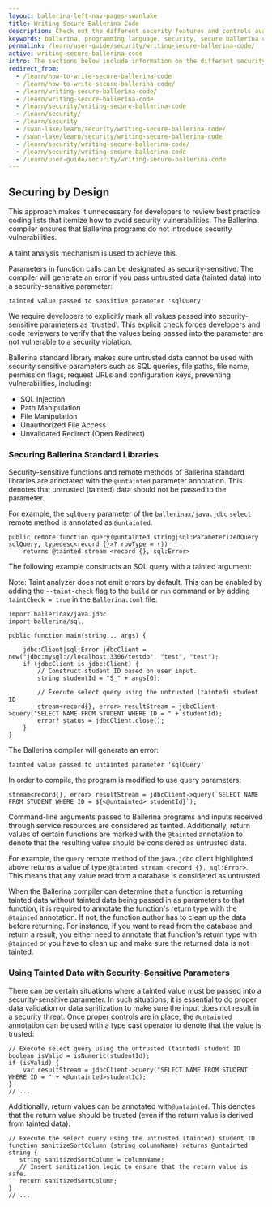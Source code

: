 ```yaml
---
layout: ballerina-left-nav-pages-swanlake
title: Writing Secure Ballerina Code
description: Check out the different security features and controls available within the Ballerina programming language and follow the guidelines on writing secure Ballerina programs.
keywords: ballerina, programming language, security, secure ballerina code
permalink: /learn/user-guide/security/writing-secure-ballerina-code/
active: writing-secure-ballerina-code
intro: The sections below include information on the different security features and controls available within Ballerina. Also, they provide guidelines on writing secure Ballerina programs.
redirect_from:
  - /learn/how-to-write-secure-ballerina-code
  - /learn/how-to-write-secure-ballerina-code/
  - /learn/writing-secure-ballerina-code/
  - /learn/writing-secure-ballerina-code
  - /learn/security/writing-secure-ballerina-code
  - /learn/security/
  - /learn/security
  - /swan-lake/learn/security/writing-secure-ballerina-code/
  - /swan-lake/learn/security/writing-secure-ballerina-code
  - /learn/security/writing-secure-ballerina-code/
  - /learn/security/writing-secure-ballerina-code
  - /learn/user-guide/security/writing-secure-ballerina-code
---
```


## Securing by Design

This approach makes it unnecessary for developers to review best practice coding lists that itemize how to avoid security vulnerabilities. The Ballerina compiler ensures that Ballerina programs do not introduce security vulnerabilities.

A taint analysis mechanism is used to achieve this.

Parameters in function calls can be designated as security-sensitive. The compiler will generate an error if you pass untrusted data (tainted data) into a security-sensitive parameter:

```
tainted value passed to sensitive parameter 'sqlQuery'
```

We require developers to explicitly mark all values passed into security-sensitive parameters as 'trusted'. This explicit check forces developers and code reviewers to verify that the values being passed into the parameter are not vulnerable to a security violation.

Ballerina standard library makes sure untrusted data cannot be used with security sensitive parameters such as SQL queries, file paths, file name, permission flags, request URLs and configuration keys, preventing  vulnerabilities, including:

* SQL Injection
* Path Manipulation
* File Manipulation
* Unauthorized File Access
* Unvalidated Redirect (Open Redirect)

### Securing Ballerina Standard Libraries

Security-sensitive functions and remote methods of Ballerina standard libraries are annotated with the `@untainted` parameter annotation. This denotes that untrusted (tainted) data should not be passed to the parameter. 

For example, the `sqlQuery` parameter of the `ballerinax/java.jdbc` `select` remote method is annotated as `@untainted`.

```ballerina
public remote function query(@untainted string|sql:ParameterizedQuery sqlQuery, typedesc<record {}>? rowType = ())
    returns @tainted stream <record {}, sql:Error>
```

The following example constructs an SQL query with a tainted argument:

Note: Taint analyzer does not emit errors by default. This can be enabled by adding the `--taint-check` flag to the `build` or `run` command
 or by adding `taintCheck = true` in the `Ballerina.toml` file.

```ballerina
import ballerinax/java.jdbc
import ballerina/sql;

public function main(string... args) {

    jdbc:Client|sql:Error jdbcClient = new("jdbc:mysql://localhost:3306/testdb", "test", "test");
    if (jdbcClient is jdbc:Client) {
        // Construct student ID based on user input.
        string studentId = "S_" + args[0];

        // Execute select query using the untrusted (tainted) student ID
        stream<record{}, error> resultStream = jdbcClient->query("SELECT NAME FROM STUDENT WHERE ID = " + studentId);
        error? status = jdbcClient.close();
    }
}
```

The Ballerina compiler will generate an error:

```
tainted value passed to untainted parameter 'sqlQuery'
```

In order to compile, the program is modified to use query parameters:

```ballerina
stream<record{}, error> resultStream = jdbcClient->query(`SELECT NAME FROM STUDENT WHERE ID = ${<@untainted> studentId}`);
```

Command-line arguments passed to Ballerina programs and inputs received through service resources are considered as tainted. Additionally, return values of certain functions are marked with the `@tainted` annotation to denote that the resulting value should be considered as untrusted data.

For example, the `query` remote method of the `java.jdbc` client highlighted above returns a value of type `@tainted
 stream <record {}, sql:Error>`. This means that any value read from a database is considered as untrusted.

When the Ballerina compiler can determine that a function is returning tainted data without tainted data being passed in as parameters to that function, it is required to annotate the function's return type with the `@tainted` annotation. If not, the function author has to clean up the data before returning. For instance, if you want to read from the database and return a result, you either need to annotate that function's return type with `@tainted` or you have to clean up and make sure the returned data is not tainted.

### Using Tainted Data with Security-Sensitive Parameters

There can be certain situations where a tainted value must be passed into a security-sensitive parameter. In such situations, it is essential to do proper data validation or data sanitization to make sure the input does not result in a security threat. Once proper controls are in place, the `@untainted` annotation can be used with a type cast operator to denote that the value is trusted:

```ballerina
// Execute select query using the untrusted (tainted) student ID
boolean isValid = isNumeric(studentId);
if (isValid) {
    var resultStream = jdbcClient->query("SELECT NAME FROM STUDENT WHERE ID = " + <@untainted>studentId);
}
// ...
```

Additionally, return values can be annotated with`@untainted`. This denotes that the return value should be trusted (even if the return value is derived from tainted data):

```ballerina
// Execute the select query using the untrusted (tainted) student ID
function sanitizeSortColumn (string columnName) returns @untainted string {
   string sanitizedSortColumn = columnName;
   // Insert sanitization logic to ensure that the return value is safe.
   return sanitizedSortColumn;
}
// ...
```
